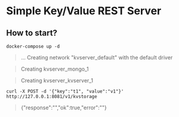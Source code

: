 # Simple Key/Value REST Server

## How to start?

`docker-compose up -d`

> ...
> Creating network "kvserver_default" with the default driver

> Creating kvserver_mongo_1

> Creating kvserver_kvserver_1

`curl -X POST -d '{"key":"t1", "value":"v1"}' http://127.0.0.1:8081/v1/kvstorage`
> {"response":"","ok":true,"error":""}